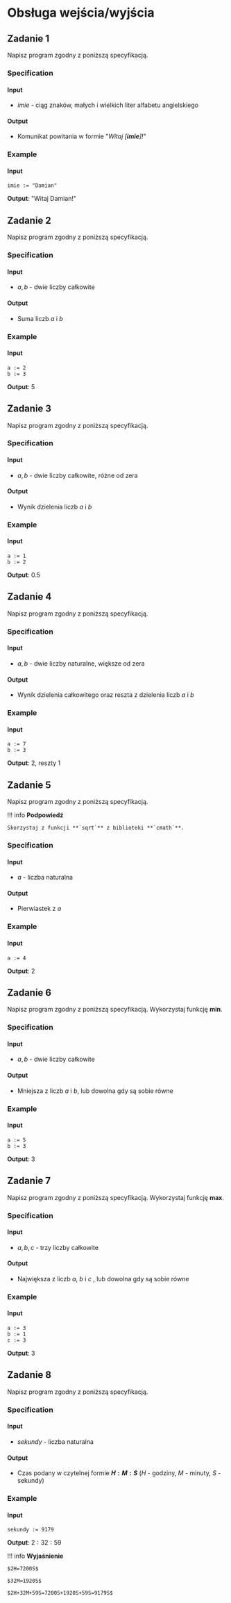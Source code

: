 # Obsługa wejścia/wyjścia

## Zadanie 1

Napisz program zgodny z poniższą specyfikacją.

### Specification

#### Input

* $imie$ - ciąg znaków, małych i wielkich liter alfabetu angielskiego

#### Output

* Komunikat powitania w formie "_Witaj \[**imie**]!_"

### Example

#### Input

```
imie := "Damian"
```

**Output**: "Witaj Damian!"

## Zadanie 2

Napisz program zgodny z poniższą specyfikacją.

### Specification

#### Input

* $a, b$ - dwie liczby całkowite

#### Output

* Suma liczb $a$ i $b$ 

### Example

#### Input

```
a := 2
b := 3
```

**Output**: $5$ 

## Zadanie 3

Napisz program zgodny z poniższą specyfikacją.

### Specification

#### Input

* $a, b$ - dwie liczby całkowite, różne od zera

#### Output

* Wynik dzielenia liczb $a$ i $b$ 

### Example

#### Input

```
a := 1
b := 2
```

**Output**: $0.5$ 

## Zadanie 4

Napisz program zgodny z poniższą specyfikacją.

### Specification

#### Input

* $a, b$ - dwie liczby naturalne, większe od zera

#### Output

* Wynik dzielenia całkowitego oraz reszta z dzielenia liczb $a$ i $b$ 

### Example

#### Input

```
a := 7
b := 3
```

**Output**: $2$, reszty $1$ 

## Zadanie 5

Napisz program zgodny z poniższą specyfikacją.

!!! info
	**Podpowiedź**
	
	Skorzystaj z funkcji **`sqrt`** z biblioteki **`cmath`**.

### Specification

#### Input

* $a$ - liczba naturalna

#### Output

* Pierwiastek z $a$

### Example

#### Input

```
a := 4
```

**Output**: $2$ 

## Zadanie 6

Napisz program zgodny z poniższą specyfikacją. Wykorzystaj funkcję **min**.

### Specification

#### Input

* $a, b$ - dwie liczby całkowite

#### Output

* Mniejsza z liczb $a$ i $b$, lub dowolna gdy są sobie równe

### Example

#### Input

```
a := 5
b := 3
```

**Output**: $3$ 

## Zadanie 7

Napisz program zgodny z poniższą specyfikacją. Wykorzystaj funkcję **max**.

### Specification

#### Input

* $a, b, c$ - trzy liczby całkowite

#### Output

* Największa z liczb $a$, $b$ i $c$ , lub dowolna gdy są sobie równe

### Example

#### Input

```
a := 3
b := 1
c := 3
```

**Output**: $3$ 

## Zadanie 8

Napisz program zgodny z poniższą specyfikacją.

### Specification

#### Input

* $sekundy$ - liczba naturalna

#### Output

* Czas podany w czytelnej formie **$H:M:S$** ($H$ - godziny, $M$ - minuty, $S$ - sekundy)

### Example

#### Input

```
sekundy := 9179
```

**Output**: $2:32:59$ 

!!! info
	**Wyjaśnienie**
	
	$2H=7200S$ 
	
	$32M=1920S$ 
	
	$2H+32M+59S=7200S+1920S+59S=9179S$ 
